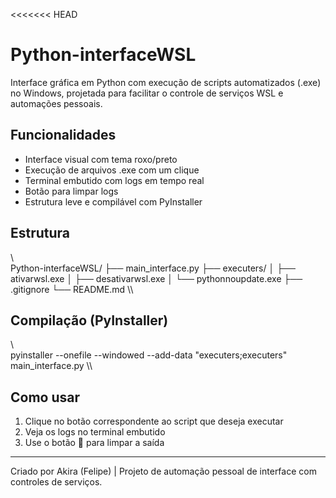 <<<<<<< HEAD
# Python-interfaceWSL

Interface gráfica em Python com execução de scripts automatizados (.exe) no Windows, projetada para facilitar o controle de serviços WSL e automações pessoais.

## Funcionalidades

- Interface visual com tema roxo/preto
- Execução de arquivos .exe com um clique
- Terminal embutido com logs em tempo real
- Botão para limpar logs
- Estrutura leve e compilável com PyInstaller

## Estrutura

\\\
Python-interfaceWSL/
├── main_interface.py
├── executers/
│   ├── ativarwsl.exe
│   ├── desativarwsl.exe
│   └── pythonnoupdate.exe
├── .gitignore
└── README.md
\\\

## Compilação (PyInstaller)

\\\
pyinstaller --onefile --windowed --add-data "executers;executers" main_interface.py
\\\

## Como usar

1. Clique no botão correspondente ao script que deseja executar
2. Veja os logs no terminal embutido
3. Use o botão 🧹 para limpar a saída

---
Criado por Akira (Felipe) | Projeto de automação pessoal de interface com controles de serviços.


